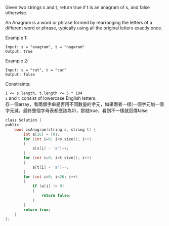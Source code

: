 Given two strings s and t, return true if t is an anagram of s, and false otherwise.

An Anagram is a word or phrase formed by rearranging the letters of a different word or phrase, typically using all the original letters exactly once.

 

Example 1:
```
Input: s = "anagram", t = "nagaram"
Output: true
```
Example 2:
```
Input: s = "rat", t = "car"
Output: false
 ```

Constraints:

```1 <= s.length, t.length <= 5 * 104```  
```s``` and ```t``` consist of lowercase English letters.  
存一個array，看兩個字串是否用不同數量的字元，如果兩者一樣(一個字元加一個字元減，最終整個字母表都應該為0)，那就true，看到不一樣就回傳false  
```c
class Solution {
public:
    bool isAnagram(string s, string t) {
        int a[26] = {0};
        for (int i=0; i<s.size(); i++)
        {
            a[s[i] - 'a']++;
        }
        for (int i=0; i<t.size(); i++)
        {
            a[t[i] - 'a']--;
        }
        for (int i=0; i<26; i++)
        {
            if (a[i] != 0)
            {
                return false;
            }
        }
        return true;
    }
};
```
